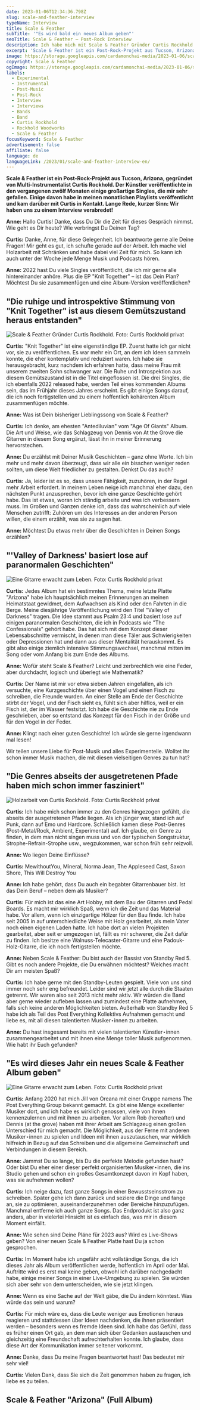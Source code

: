 ```yaml
---
date: 2023-01-06T12:34:36.798Z
slug: scale-and-feather-interview
typeName: Interview
title: Scale & Feather
subTitle: '"Es wird bald ein neues Album geben"'
seoTitle: Scale & Feather – Post-Rock Interview
description: Ich habe mich mit Scale & Feather Gründer Curtis Rockhold über seine Pläne für sein neues Album und seine Gitarren unterhalten. Lest jetzt das Interview!
excerpt: 'Scale & Feather ist ein Post-Rock-Projekt aus Tucson, Arizona, gegründet von Multi-Instrumentalist Curtis Rockhold. Der Künstler veröffentlichte in den vergangenen zwölf Monaten einige großartige Singles, die mir sehr gefallen. Einige davon habe in meinen monatlichen Playlists veröffentlicht und kam darüber mit Curtis in Kontakt. Lange Rede, kurzer Sinn: Wir haben uns zu einem Interview verabredet!'
image: https://storage.googleapis.com/cardamonchai-media/2023-01-06/scale-and-feather-curtis-rockhold-4-jpg-imagine-181818_79736b_1024_768/640.webp
copyright: Scale & Feather
ogImage: https://storage.googleapis.com/cardamonchai-media/2023-01-06/scale-and-feather-curtis-rockhold-og-1-jpeg-imagine-181818_7c7469_1200_628/640.webp
labels:
  - Experimental
  - Instrumental
  - Post-Music
  - Post-Rock
  - Interview
  - Interviews
  - Bands
  - Band
  - Curtis Rockhold
  - Rockhold Woodworks
  - Scale & Feather
focusKeyword: Scale & Feather
advertisement: false
affiliate: false
language: de
languageLink: /2023/01/scale-and-feather-interview-en/
---
```


**Scale & Feather ist ein Post-Rock-Projekt aus Tucson, Arizona, gegründet von Multi-Instrumentalist Curtis Rockhold. Der Künstler veröffentlichte in den vergangenen zwölf Monaten einige großartige Singles, die mir sehr gefallen. Einige davon habe in meinen monatlichen Playlists veröffentlicht und kam darüber mit Curtis in Kontakt. Lange Rede, kurzer Sinn: Wir haben uns zu einem Interview verabredet!**

**Anne:** Hallo Curtis! Danke, dass Du Dir die Zeit für dieses Gespräch nimmst. Wie geht es Dir heute? Wie verbringst Du Deinen Tag?

**Curtis:** Danke, Anne, für diese Gelegenheit. Ich beantworte gerne alle Deine Fragen! Mir geht es gut, ich schufte gerade auf der Arbeit. Ich mache viel Holzarbeit mit Schränken und habe dabei viel Zeit für mich. So kann ich auch unter der Woche jede Menge Musik und Podcasts hören.

**Anne:** 2022 hast Du viele Singles veröffentlicht, die ich mir gerne alle hintereinander anhöre. Plus die EP "Knit Together" – ist das Dein Plan? Möchtest Du sie zusammenfügen und eine Album-Version veröffentlichen?

## "Die ruhige und introspektive Stimmung von "Knit Together" ist aus diesem Gemütszustand heraus entstanden"

![Scale & Feather Gründer Curtis Rockhold. Foto: Curtis Rockhold privat](https://storage.googleapis.com/cardamonchai-media/2023-01-06/curtis-rockhold-scale-and-feather-3-jpg-imagine-281818_785e48_1024_768/640.webp 'Scale & Feather Gründer Curtis Rockhold. Foto: Curtis Rockhold privat')

**Curtis:** "Knit Together" ist eine eigenständige EP. Zuerst hatte ich gar nicht vor, sie zu veröffentlichen. Es war mehr ein Ort, an dem ich Ideen sammeln konnte, die eher kontemplativ und reduziert waren. Ich habe sie herausgebracht, kurz nachdem ich erfahren hatte, dass meine Frau mit unserem zweiten Sohn schwanger war. Die Ruhe und Introspektion aus diesem Gemütszustand ist in die Titel eingeflossen ist. Die drei Singles, die ich ebenfalls 2022 released habe, werden Teil eines kommenden Albums sein, das im Frühjahr dieses Jahres erscheint. Es gibt einige Songs darauf, die ich noch fertigstellen und zu einem hoffentlich kohärenten Album zusammenfügen möchte.

**Anne:** Was ist Dein bisheriger Lieblingssong von Scale & Feather?

**Curtis:** Ich denke, am ehesten "Antediluvian" vom "Age Of Giants" Album. Die Art und Weise, wie das Schlagzeug von Dennis von At the Grove die Gitarren in diesem Song ergänzt, lässt ihn in meiner Erinnerung hervorstechen.

**Anne:** Du erzählst mit Deiner Musik Geschichten – ganz ohne Worte. Ich bin mehr und mehr davon überzeugt, dass wir alle ein bisschen weniger reden sollten, um diese Welt friedlicher zu gestalten. Denkst Du das auch?

**Curtis:** Ja, leider ist es so, dass unsere Fähigkeit, zuzuhören, in der Regel mehr Arbeit erfordert. In meinem Leben neige ich manchmal eher dazu, den nächsten Punkt anzusprechen, bevor ich eine ganze Geschichte gehört habe. Das ist etwas, woran ich ständig arbeite und was ich verbessern muss. Im Großen und Ganzen denke ich, dass das wahrscheinlich auf viele Menschen zutrifft: Zuhören um des Interesses an der anderen Person willen, die einem erzählt, was sie zu sagen hat.

**Anne:** Möchtest Du etwas mehr über die Geschichten in Deinen Songs erzählen?

## "'Valley of Darkness' basiert lose auf paranormalen Geschichten"

![Eine Gitarre erwacht zum Leben. Foto: Curtis Rockhold privat](https://storage.googleapis.com/cardamonchai-media/2023-01-06/scale-and-feather-curtis-rockhold-woodwork-2-jpg-imagine-987848_a76a46_1024_768/640.webp 'Eine Gitarre erwacht zum Leben. Foto: Curtis Rockhold privat')

**Curtis:** Jedes Album hat ein bestimmtes Thema, meine letzte Platte "Arizona" habe ich hauptsächlich meinen Erinnerungen an meinen Heimatstaat gewidmet, dem Aufwachsen als Kind oder den Fahrten in die Berge. Meine diesjährige Veröffentlichung wird den Titel "Valley of Darkness" tragen. Die Idee stammt aus Psalm 23:4 und basiert lose auf einigen paranormalen Geschichten, die ich in Podcasts wie "The Confessionals" gehört habe. Das hat sich mit dem Konzept dieser Lebensabschnitte vermischt, in denen man diese Täler aus Schwierigkeiten oder Depressionen hat und dann aus dieser Mentalität herauskommt. Es gibt also einige ziemlich intensive Stimmungswechsel, manchmal mitten im Song oder vom Anfang bis zum Ende des Albums.

**Anne:** Wofür steht Scale & Feather? Leicht und zerbrechlich wie eine Feder, aber durchdacht, logisch und überlegt wie Mathematik?

**Curtis:** Der Name ist mir vor etwa sieben Jahren eingefallen, als ich versuchte, eine Kurzgeschichte über einen Vogel und einen Fisch zu schreiben, die Freunde wurden. An einer Stelle am Ende der Geschichte stirbt der Vogel, und der Fisch sieht es, fühlt sich aber hilflos, weil er ein Fisch ist, der im Wasser festsitzt. Ich habe die Geschichte nie zu Ende geschrieben, aber so entstand das Konzept für den Fisch in der Größe und für den Vogel in der Feder.

**Anne:** Klingt nach einer guten Geschichte! Ich würde sie gerne irgendwann mal lesen!

Wir teilen unsere Liebe für Post-Musik und alles Experimentelle. Wolltet ihr schon immer Musik machen, die mit diesen vielseitigen Genres zu tun hat?

## "Die Genres abseits der ausgetretenen Pfade haben mich schon immer fasziniert"

![Holzarbeit von Curtis Rockhold. Foto: Curtis Rockhold privat](https://storage.googleapis.com/cardamonchai-media/2023-01-06/curtis-rockhold-scale-and-feather-woodwork-guitars-jpg-imagine-d8b878_a78b6d_1024_768/640.webp 'Holzarbeit von Curtis Rockhold. Foto: Curtis Rockhold privat')

**Curtis:** Ich habe mich schon immer zu den Genres hingezogen gefühlt, die abseits der ausgetretenen Pfade liegen. Als ich jünger war, stand ich auf Punk, dann auf Emo und Hardcore. Schließlich kamen diese Post-Genres (Post-Metal/Rock, Ambient, Experimental) auf. Ich glaube, ein Genre zu finden, in dem man nicht singen muss und von der typischen Songstruktur, Strophe-Refrain-Strophe usw., wegzukommen, war schon früh sehr reizvoll.

**Anne:** Wo liegen Deine Einflüsse?

**Curtis:** MewithoutYou, Mineral, Norma Jean, The Appleseed Cast, Saxon Shore, This Will Destroy You

**Anne:** Ich habe gehört, dass Du auch ein begabter Gitarrenbauer bist. Ist das Dein Beruf – neben dem als Musiker?

**Curtis:** Für mich ist das eine Art Hobby, mit dem Bau der Gitarren und Pedal Boards. Es macht mir wirklich Spaß, wenn ich die Zeit und das Material habe. Vor allem, wenn ich einzigartige Hölzer für den Bau finde. Ich habe seit 2005 in auf unterschiedliche Weise mit Holz gearbeitet, als mein Vater noch einen eigenen Laden hatte. Ich habe dort an vielen Projekten gearbeitet, aber seit er umgezogen ist, fällt es mir schwerer, die Zeit dafür zu finden. Ich besitze eine Walnuss-Telecaster-Gitarre und eine Padouk-Holz-Gitarre, die ich noch fertigstellen möchte.

**Anne:** Neben Scale & Feather: Du bist auch der Bassist von Standby Red 5. Gibt es noch andere Projekte, die Du erwähnen möchtest? Welches macht Dir am meisten Spaß?

**Curtis:** Ich habe gerne mit den Standby-Leuten gespielt. Viele von uns sind immer noch sehr eng befreundet. Leider sind wir jetzt alle durch die Staaten getrennt. Wir waren also seit 2013 nicht mehr aktiv. Wir würden die Band aber gerne wieder aufleben lassen und zumindest eine Platte aufnehmen, falls sich keine anderen Möglichkeiten bieten. Außerhalb von Standby Red 5 habe ich als Teil des Post Everything Kollektivs Aufnahmen gemacht und liebe es, mit all diesen talentierten Musiker⋆innen zu arbeiten.

**Anne:** Du hast insgesamt bereits mit vielen talentierten Künstler⋆innen zusammengearbeitet und mit ihnen eine Menge toller Musik aufgenommen. Wie habt ihr Euch gefunden?

## "Es wird dieses Jahr ein neues Scale & Feather Album geben"

![Eine Gitarre erwacht zum Leben. Foto: Curtis Rockhold privat](https://storage.googleapis.com/cardamonchai-media/2023-01-06/scale-and-feather-curtis-rockhold-woodwork-jpg-imagine-886848_9a6c4b_1080_809/640.webp 'Eine Gitarre erwacht zum Leben. Foto: Curtis Rockhold privat')

**Curtis:** Anfang 2020 hat mich Jill von Oreana mit einer Gruppe namens The Post Everything Group bekannt gemacht. Es gibt eine Menge exzellenter Musiker dort, und ich habe es wirklich genossen, viele von ihnen kennenzulernen und mit ihnen zu arbeiten. Vor allem Rob (hereafter) und Dennis (at the grove) haben mit ihrer Arbeit am Schlagzeug einen großen Unterschied für mich gemacht. Die Möglichkeit, aus der Ferne mit anderen Musiker⋆innen zu spielen und Ideen mit ihnen auszutauschen, war wirklich hilfreich in Bezug auf das Schreiben und die allgemeine Gemeinschaft und Verbindungen in diesem Bereich.

**Anne:** Jammst Du so lange, bis Du die perfekte Melodie gefunden hast? Oder bist Du eher einer dieser perfekt organisierten Musiker⋆innen, die ins Studio gehen und schon ein großes Gesamtkonzept davon im Kopf haben, was sie aufnehmen wollen?

**Curtis:** Ich neige dazu, fast ganze Songs in einer Bewusstseinsstrom zu schreiben. Später gehe ich dann zurück und seziere die Dinge und fange an, sie zu optimieren, auseinanderzunehmen oder Bereiche hinzuzufügen. Manchmal entferne ich auch ganze Songs. Das Endprodukt ist also ganz anders, aber in vielerlei Hinsicht ist es einfach das, was mir in diesem Moment einfällt.

**Anne:** Wie sehen sind Deine Pläne für 2023 aus? Wird es Live-Shows geben? Von einer neuen Scale & Feather Platte hast Du ja schon gesprochen.

**Curtis:** Im Moment habe ich ungefähr acht vollständige Songs, die ich dieses Jahr als Album veröffentlichen werde, hoffentlich im April oder Mai. Auftritte wird es erst mal keine geben, obwohl ich darüber nachgedacht habe, einige meiner Songs in einer Live-Umgebung zu spielen. Sie würden sich aber sehr von dem unterscheiden, wie sie jetzt klingen.

**Anne:** Wenn es eine Sache auf der Welt gäbe, die Du ändern könntest. Was würde das sein und warum?

**Curtis:** Für mich wäre es, dass die Leute weniger aus Emotionen heraus reagieren und stattdessen über Ideen nachdenken, die ihnen präsentiert werden – besonders wenn es fremde Ideen sind. Ich habe das Gefühl, dass es früher einen Ort gab, an dem man sich über Gedanken austauschen und gleichzeitig eine Freundschaft aufrechterhalten konnte. Ich glaube, dass diese Art der Kommunikation immer seltener vorkommt.

**Anne:** Danke, dass Du meine Fragen beantwortet hast! Das bedeutet mir sehr viel!

**Curtis:** Vielen Dank, dass Sie sich die Zeit genommen haben zu fragen, ich liebe es zu teilen.

## Scale & Feather "Arizona" (Full Album)

<YouTube id="tuModL7wGlw" />
